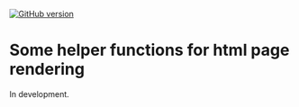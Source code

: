 [![GitHub version](https://img.shields.io/static/v1?label=GitHub&message=1.5.1&color=blue&logo=github)](https://github.com/pbreheny/teaching)

# Some helper functions for html page rendering

In development.
